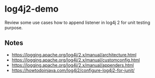 # log4j2-demo

Review some use cases how to append listener in log4j 2 for unit testing purpose.

## Notes

- <https://logging.apache.org/log4j/2.x/manual/architecture.html>
- <https://logging.apache.org/log4j/2.x/manual/customconfig.html>
- <https://logging.apache.org/log4j/2.x/manual/appenders.html>
- <https://howtodoinjava.com/log4j2/configure-log4j2-for-junit/>
